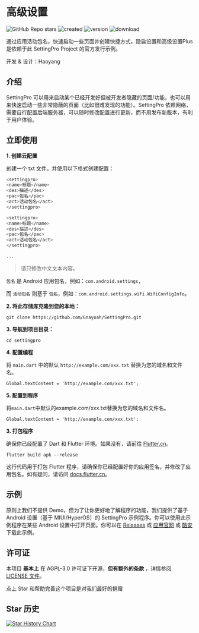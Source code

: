# 高级设置
![GitHub Repo stars](https://img.shields.io/github/stars/dropwave/settingpro?style=flat)
![created](https://img.shields.io/github/created-at/DropWave/SettingPro) 
![version](https://img.shields.io/github/v/release/Dropwave/Settingpro)
![download](https://img.shields.io/github/downloads/DropWave/SettingPro/total)

通过应用活动包名，快速启动一些页面并创建快捷方式，隐启设置和高级设置Plus是依赖于此 SettingPro Project 的官方发行示例。

开发 & 设计：Haoyang

## 介绍

SettingPro 可以用来启动某个已经开发好但被开发者隐藏的页面/功能，也可以用来快速启动一些非常隐蔽的页面（比如很难发现的功能）。SettingPro 依赖网络，需要自行配置后端服务器，可以随时修改配置进行更新，而不用发布新版本，有利于用户体验。

## 立即使用

**1. 创建云配置**

创建一个 txt 文件，并使用以下格式创建配置：


```sh
<settingpro>
<name>标题</name>
<des>描述</des>
<pac>包名</pac>
<act>活动包名</act>
</settingpro>

<settingpro>
<name>标题</name>
<des>描述</des>
<pac>包名</pac>
<act>活动包名</act>
</settingpro>

...
```

> 请只修改中文文本内容。

`包名` 是 Android 应用包名，例如：`com.android.settings`，

而 `活动包名` 则基于 `包名`，例如：`com.android.settings.wifi.WifiConfigInfo`。

**2. 将此存储库克隆到您的本地：**
```
git clone https://github.com/Gnayoah/SettingPro.git
```

**3. 导航到项目目录：**
```
cd settingpro
```

**4. 配置编程**

将 ```main.dart``` 中的默认 ```http://example.com/xxx.txt``` 替换为您的域名和文件名。
```
Global.textContent = 'http://example.com/xxx.txt';
```

**5. 配置到程序**

将```main.dart```中默认的example.com/xxx.txt替换为您的域名和文件名。
``` 
Global.textContent = 'http://example.com/xxx.txt';
```

**3. 打包程序**

确保你已经配置了 Dart 和 Flutter 环境。如果没有，请前往 [Flutter.cn](https://docs.flutter.cn/get-started/install/)。
```
flutter build apk --release
```
这行代码用于打包 Flutter 程序，请确保你已经配置好你的应用签名，并修改了应用包名。如有疑问，请访问 [docs.flutter.cn](https://docs.flutter.cn/)。

## 示例

原则上我们不提供 Demo，但为了让你更好地了解程序的功能，我们提供了基于 Android 设置（基于 MIUI/HyperOS）的 SettingPro 示例程序。你可以使用此示例程序在某些 Android 设置中打开页面。你可以在 [Releases](https://github.com/DropWave/SettingPro/releases) 或 [应用官网](https://www.coolapk.com/apk/278849) 或 [酷安](https://www.coolapk.com/apk/278849)下载此示例。

## 许可证

本项目 **基本上** 在 AGPL-3.0 许可证下开源，**但有额外的条款** ，详情参阅 [LICENSE 文件](https://github.com/DropWave/SettingPro/blob/main/LICENSE)。

点上 Star 和帮助完善这个项目是对我们最好的捐赠


## Star 历史

[![Star History Chart](https://api.star-history.com/svg?repos=Gnayoah/SettingPro&type=Timeline)](https://star-history.com/#Gnayoah/SettingPro&Timeline)
